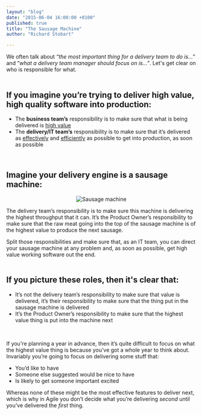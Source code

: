 ```yaml
---
layout: "blog"
date: "2015-06-04 16:00:00 +0100"
published: true
title: "The Sausage Machine"
author: "Richard Stobart"

---
```


We often talk about <i>“the most important thing for a delivery team to do is…”</i> and “<i>what a delivery team manager should focus on is…”</i>. Let's get clear on who is responsible for what.<br/>
<br/>

<h2 class="super_sub_heading">If you imagine you’re trying to deliver high value, high quality software into production:</h2>

* The <b>business team’s</b> responsibility is to make sure that what is being delivered is <u>high value</u>
* The <b>delivery/IT team’s</b> responsibility is to make sure that it’s delivered as <u>effectively</u> and <u>efficiently</u> as possible to get into production, as soon as possible<br/>
<br/>

<h2 class="super_sub_heading">Imagine your delivery engine is a sausage machine:</h2>

<p align="center"><img src="http://bit.ly/1cvUAGS" alt="Sausage machine"></p> 

The delivery team’s responsibility is to make sure this machine is delivering the highest throughput that it can. It’s the Product Owner’s responsibility to make sure that the raw meat going into the top of the sausage machine is of the highest value to produce the next sausage.<br/>

Split those responsibilities and make sure that, as an IT team, you can direct your sausage machine at any problem and, as soon as possible, get high value working software out the end.<br/>
<br/>

<h2 class="super_sub_heading">If you picture these roles, then it's clear that:</h2>

* It’s not the delivery team’s responsibility to make sure that value is delivered, it’s their responsibility to make sure that the thing put in the sausage machine is delivered<br/>
* It’s the Product Owner’s responsibility to make sure that the highest value thing is put into the machine next<br/>
<br/>

If you're planning a year in advance, then it’s quite difficult to focus on what the highest value thing is because you’ve got a whole year to think about. Invariably you’re going to focus on delivering some stuff that:<br/>

* You’d like to have<br/>
* Someone else suggested would be nice to have<br/>
* Is likely to get someone important excited<br/>

Whereas none of these might be the most effective features to deliver next, which is why in Agile you don’t decide what you’re delivering <i>second</i> until you’ve delivered the <i>first</i> thing.
